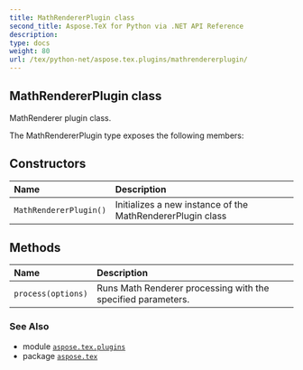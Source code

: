 ```yaml
---
title: MathRendererPlugin class
second_title: Aspose.TeX for Python via .NET API Reference
description: 
type: docs
weight: 80
url: /tex/python-net/aspose.tex.plugins/mathrendererplugin/
---
```


## MathRendererPlugin class

MathRenderer plugin class.



The MathRendererPlugin type exposes the following members:
## Constructors
| Name | Description |
| :- | :- |
| `MathRendererPlugin()` | Initializes a new instance of the MathRendererPlugin class |
## Methods
| Name | Description |
| :- | :- |
| `process(options)` | Runs Math Renderer processing with the specified parameters. |

### See Also

* module [`aspose.tex.plugins`](/tex/python-net/aspose.tex.plugins/)
* package [`aspose.tex`](/tex/python-net/)

